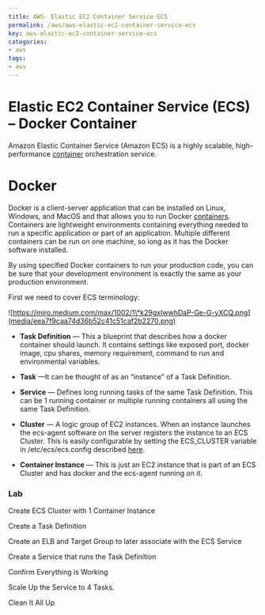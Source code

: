 ```yaml
---
title: AWS- Elastic EC2 Container Service-ECS
permalink: /aws/aws-elastic-ec2-container-service-ecs
key: aws-elastic-ec2-container-service-ecs
categories:
- aws
tags:
- aws
---
```



Elastic EC2 Container Service (ECS) – Docker Container 
=======================================================

Amazon Elastic Container Service (Amazon ECS) is a highly scalable,
high-performance [container](https://www.edureka.co/blog/what-is-docker-container) orchestration
service.

Docker 
=======

Docker is a client-server application that can be installed on Linux, Windows,
and MacOS and that allows you to run
Docker [containers](https://en.wikipedia.org/wiki/Operating-system-level_virtualization).
Containers are lightweight environments containing everything needed to run a
specific application or part of an application. Multiple different containers
can be run on one machine, so long as it has the Docker software installed.

By using specified Docker containers to run your production code, you can be
sure that your development environment is exactly the same as your production
environment.

First we need to cover ECS terminology:

![https://miro.medium.com/max/1002/1\*k29gxIwwhDaP-Ge-G-yXCQ.png](media/eea7f9caa74d36b52c41c51caf2b2270.png)

-   **Task Definition** — This a blueprint that describes how a docker container
    should launch. It contains settings like exposed port, docker image, cpu
    shares, memory requirement, command to run and environmental variables.

-   **Task** —It can be thought of as an “instance" of a Task Definition.

-   **Service** — Defines long running tasks of the same Task Definition. This
    can be 1 running container or multiple running containers all using the same
    Task Definition.

-   **Cluster** — A logic group of EC2 instances. When an instance launches the
    ecs-agent software on the server registers the instance to an ECS Cluster.
    This is easily configurable by setting the ECS_CLUSTER variable in
    /etc/ecs/ecs.config
    described [here](http://docs.aws.amazon.com/AmazonECS/latest/developerguide/launch_container_instance.html).

-   **Container Instance** — This is just an EC2 instance that is part of an ECS
    Cluster and has docker and the ecs-agent running on it.

### Lab

Create ECS Cluster with 1 Container Instance

Create a Task Definition

Create an ELB and Target Group to later associate with the ECS Service

Create a Service that runs the Task Definition

Confirm Everything is Working

Scale Up the Service to 4 Tasks.

Clean It All Up
